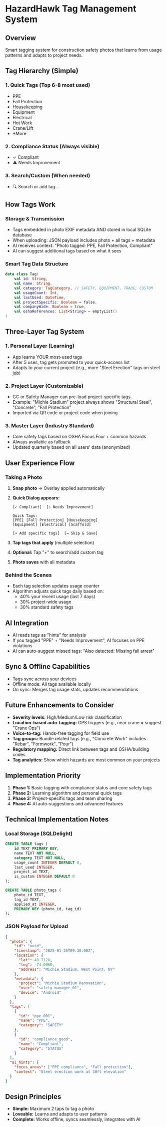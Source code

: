 # HazardHawk Tag Management System

## Overview
Smart tagging system for construction safety photos that learns from usage patterns and adapts to project needs.

## Tag Hierarchy (Simple)

### 1. Quick Tags (Top 6-8 most used)
- PPE
- Fall Protection  
- Housekeeping
- Equipment
- Electrical
- Hot Work
- Crane/Lift
- +More

### 2. Compliance Status (Always visible)
- ✓ Compliant
- ⚠ Needs Improvement

### 3. Search/Custom (When needed)
- 🔍 Search or add tag...

## How Tags Work

### Storage & Transmission
- Tags embedded in photo EXIF metadata AND stored in local SQLite database
- When uploading: JSON payload includes photo + all tags + metadata
- AI receives context: "Photo tagged: PPE, Fall Protection, Compliant"
- AI can suggest additional tags based on what it sees

### Smart Tag Data Structure
```kotlin
data class Tag(
    val id: String,
    val name: String,
    val category: TagCategory, // SAFETY, EQUIPMENT, TRADE, CUSTOM
    val usageCount: Int,
    val lastUsed: DateTime,
    val projectSpecific: Boolean = false,
    val companyWide: Boolean = true,
    val oshaReferences: List<String> = emptyList()
)
```

## Three-Layer Tag System

### 1. Personal Layer (Learning)
- App learns YOUR most-used tags
- After 5 uses, tag gets promoted to your quick-access list
- Adapts to your current project (e.g., more "Steel Erection" tags on steel job)

### 2. Project Layer (Customizable)
- GC or Safety Manager can pre-load project-specific tags
- Example: "Michie Stadium" project always shows "Structural Steel", "Concrete", "Fall Protection"
- Imported via QR code or project code when joining

### 3. Master Layer (Industry Standard)
- Core safety tags based on OSHA Focus Four + common hazards
- Always available as fallback
- Updated quarterly based on all users' data (anonymized)

## User Experience Flow

### Taking a Photo
1. **Snap photo** → Overlay applied automatically

2. **Quick Dialog appears:**
   ```
   [✓ Compliant]  [⚠ Needs Improvement]
   
   Quick Tags:
   [PPE] [Fall Protection] [Housekeeping]
   [Equipment] [Electrical] [Scaffold]
   
   [+ Add specific tags]  [→ Skip & Save]
   ```

3. **Tap tags that apply** (multiple selection)

4. **Optional:** Tap "+" to search/add custom tag

5. **Photo saves** with all metadata

### Behind the Scenes
- Each tag selection updates usage counter
- Algorithm adjusts quick tags daily based on:
  - 40% your recent usage (last 7 days)
  - 30% project-wide usage
  - 30% standard safety tags

## AI Integration
- AI reads tags as "hints" for analysis
- If you tagged "PPE" + "Needs Improvement", AI focuses on PPE violations
- AI can auto-suggest missed tags: "Also detected: Missing fall arrest"

## Sync & Offline Capabilities
- Tags sync across your devices
- Offline mode: All tags available locally
- On sync: Merges tag usage stats, updates recommendations

## Future Enhancements to Consider
- **Severity levels:** High/Medium/Low risk classification
- **Location-based auto-tagging:** GPS triggers (e.g., near crane = suggest "Crane Ops")
- **Voice-to-tag:** Hands-free tagging for field use
- **Tag groups:** Bundle related tags (e.g., "Concrete Work" includes "Rebar", "Formwork", "Pour")
- **Regulatory mapping:** Direct link between tags and OSHA/building codes
- **Tag analytics:** Show which hazards are most common on your projects

## Implementation Priority
1. **Phase 1:** Basic tagging with compliance status and core safety tags
2. **Phase 2:** Learning algorithm and personal quick tags
3. **Phase 3:** Project-specific tags and team sharing
4. **Phase 4:** AI auto-suggestions and advanced features

## Technical Implementation Notes

### Local Storage (SQLDelight)
```sql
CREATE TABLE tags (
    id TEXT PRIMARY KEY,
    name TEXT NOT NULL,
    category TEXT NOT NULL,
    usage_count INTEGER DEFAULT 0,
    last_used INTEGER,
    project_id TEXT,
    is_custom INTEGER DEFAULT 0
);

CREATE TABLE photo_tags (
    photo_id TEXT,
    tag_id TEXT,
    applied_at INTEGER,
    PRIMARY KEY (photo_id, tag_id)
);
```

### JSON Payload for Upload
```json
{
  "photo": {
    "id": "uuid",
    "timestamp": "2025-01-26T09:30:00Z",
    "location": {
      "lat": 40.7128,
      "lng": -74.0060,
      "address": "Michie Stadium, West Point, NY"
    },
    "metadata": {
      "project": "Michie Stadium Renovation",
      "user": "safety_manager_01",
      "device": "Android"
    }
  },
  "tags": [
    {
      "id": "ppe_001",
      "name": "PPE",
      "category": "SAFETY"
    },
    {
      "id": "compliance_good",
      "name": "Compliant",
      "category": "STATUS"
    }
  ],
  "ai_hints": {
    "focus_areas": ["PPE compliance", "Fall protection"],
    "context": "Steel erection work at 30ft elevation"
  }
}
```

## Design Principles
- **Simple:** Maximum 2 taps to tag a photo
- **Loveable:** Learns and adapts to user patterns
- **Complete:** Works offline, syncs seamlessly, integrates with AI